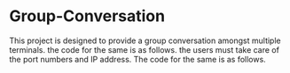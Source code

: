 # Group-Conversation
This project is designed to provide a group conversation amongst multiple terminals. the code for the same is as follows. the users must take care of the port numbers and IP address. The code for the same is as follows.
